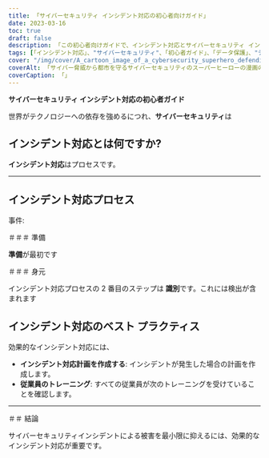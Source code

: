 ```yaml
---
title: 「サイバーセキュリティ インシデント対応の初心者向けガイド」
date: 2023-03-16
toc: true
draft: false
description: 「この初心者向けガイドで、インシデント対応とサイバーセキュリティ インシデントの処理の基本を学びましょう。」
tags: [「インシデント対応」、"サイバーセキュリティ"、「初心者ガイド」、「データ保護」、"データセキュリティ"、「ITセキュリティ」、"ネットワークセキュリティー"、"サイバー攻撃"、"情報セキュリティー"、「サイバー犯罪」、「デジタルセキュリティ」、"ITインフラストラクチャ"、「データ侵害」、"サイバー脅威",「サイバー防御」、"事故管理"、"データ復旧"、「セキュリティ計画」、"危機管理"、「サイバーセキュリティ戦略」]
cover: "/img/cover/A_cartoon_image_of_a_cybersecurity_superhero_defending_a_city.png"
coverAlt: 「サイバー脅威から都市を守るサイバーセキュリティのスーパーヒーローの漫画の画像。」
coverCaption: 「」
---
```


**サイバーセキュリティ インシデント対応の初心者ガイド**

世界がテクノロジーへの依存を強めるにつれ、**サイバーセキュリティ**は

## インシデント対応とは何ですか?

**インシデント対応**はプロセスです。

______

## インシデント対応プロセス

事件:

＃＃＃ 準備

**準備**が最初です

＃＃＃ 身元

インシデント対応プロセスの 2 番目のステップは **識別**です。これには検出が含まれます

## インシデント対応のベスト プラクティス

効果的なインシデント対応には、

- **インシデント対応計画を作成する**: インシデントが発生した場合の計画を作成します。
- **従業員のトレーニング**: すべての従業員が次のトレーニングを受けていることを確認します。
______

＃＃ 結論

サイバーセキュリティインシデントによる被害を最小限に抑えるには、効果的なインシデント対応が重要です。